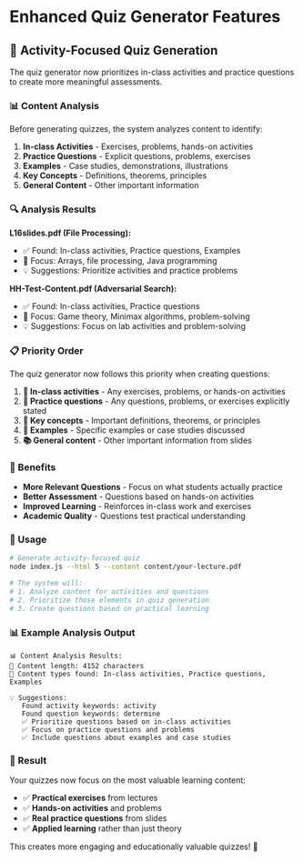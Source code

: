 # Enhanced Quiz Generator Features

## 🎯 **Activity-Focused Quiz Generation**

The quiz generator now prioritizes in-class activities and practice questions to create more meaningful assessments.

### **📊 Content Analysis**

Before generating quizzes, the system analyzes content to identify:

1. **In-class Activities** - Exercises, problems, hands-on activities
2. **Practice Questions** - Explicit questions, problems, exercises  
3. **Examples** - Case studies, demonstrations, illustrations
4. **Key Concepts** - Definitions, theorems, principles
5. **General Content** - Other important information

### **🔍 Analysis Results**

**L16slides.pdf (File Processing):**
- ✅ Found: In-class activities, Practice questions, Examples
- 🎯 Focus: Arrays, file processing, Java programming
- 💡 Suggestions: Prioritize activities and practice problems

**HH-Test-Content.pdf (Adversarial Search):**
- ✅ Found: In-class activities, Practice questions  
- 🎯 Focus: Game theory, Minimax algorithms, problem-solving
- 💡 Suggestions: Focus on lab activities and problem-solving

### **📋 Priority Order**

The quiz generator now follows this priority when creating questions:

1. **🥇 In-class activities** - Any exercises, problems, or hands-on activities
2. **🥈 Practice questions** - Any questions, problems, or exercises explicitly stated
3. **🥉 Key concepts** - Important definitions, theorems, or principles
4. **🏅 Examples** - Specific examples or case studies discussed
5. **📚 General content** - Other important information from slides

### **🎯 Benefits**

- **More Relevant Questions** - Focus on what students actually practice
- **Better Assessment** - Questions based on hands-on activities
- **Improved Learning** - Reinforces in-class work and exercises
- **Academic Quality** - Questions test practical understanding

### **🚀 Usage**

```bash
# Generate activity-focused quiz
node index.js --html 5 --content content/your-lecture.pdf

# The system will:
# 1. Analyze content for activities and questions
# 2. Prioritize those elements in quiz generation
# 3. Create questions based on practical learning
```

### **📊 Example Analysis Output**

```
📊 Content Analysis Results:
📏 Content length: 4152 characters
🎯 Content types found: In-class activities, Practice questions, Examples

💡 Suggestions:
   Found activity keywords: activity
   Found question keywords: determine
   ✅ Prioritize questions based on in-class activities
   ✅ Focus on practice questions and problems
   ✅ Include questions about examples and case studies
```

### **🎉 Result**

Your quizzes now focus on the most valuable learning content:
- ✅ **Practical exercises** from lectures
- ✅ **Hands-on activities** and problems
- ✅ **Real practice questions** from slides
- ✅ **Applied learning** rather than just theory

This creates more engaging and educationally valuable quizzes! 🚀
